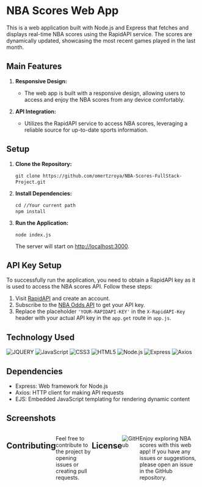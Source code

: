 
# NBA Scores Web App
This is a web application built with Node.js and Express that fetches and displays real-time NBA scores using the RapidAPI service. The scores are dynamically updated, showcasing the most recent games played in the last month.

## Main Features

1. **Responsive Design:**
   - The web app is built with a responsive design, allowing users to access and enjoy the NBA scores from any device comfortably.

2. **API Integration:**
   - Utilizes the RapidAPI service to access NBA scores, leveraging a reliable source for up-to-date sports information.

## Setup

1. **Clone the Repository:**
   ```
   git clone https://github.com/omertzroya/NBA-Scores-FullStack-Project.git
   ```

2. **Install Dependencies:**
   ```
   cd //Your current path 
   npm install
   ```

3. **Run the Application:**
   ```
   node index.js
   ```

   The server will start on [http://localhost:3000](http://localhost:3000).

## API Key Setup

To successfully run the application, you need to obtain a RapidAPI key as it is used to access the NBA scores API. Follow these steps:

1. Visit [RapidAPI](https://rapidapi.com/) and create an account.
2. Subscribe to the [NBA Odds API](https://rapidapi.com/theoddsapi/api/live-sports-odds) to get your API key.
3. Replace the placeholder `'YOUR-RAPIDAPI-KEY'` in the `X-RapidAPI-Key` header with your actual API key in the `app.get` route in `app.js`.

## Technology Used
<div>
  <img src='https://img.shields.io/badge/jQuery-0769AD?style=for-the-badge&logo=jquery&logoColor=white' alt='JQUERY'/>
  <img src='https://img.shields.io/badge/JavaScript-323330?style=for-the-badge&logo=javascript&logoColor=F7DF1E' alt='JavaScript'/>
  <img src='https://img.shields.io/badge/CSS3-1572B6?style=for-the-badge&logo=css3&logoColor=white' alt='CSS3'/>
  <img src='https://img.shields.io/badge/HTML5-E34F26?style=for-the-badge&logo=html5&logoColor=white' alt='HTML5'/>
  <img src='https://img.shields.io/badge/Node.js-43853D?style=for-the-badge&logo=node.js&logoColor=white' alt='Node.js'/>
  <img src='https://img.shields.io/badge/Express-000000?style=for-the-badge&logo=express&logoColor=white' alt='Express'/>
  <img src='https://img.shields.io/badge/Axios-35495E?style=for-the-badge&logo=axios&logoColor=white' alt='Axios'/>
</div>



## Dependencies
- Express: Web framework for Node.js
- Axios: HTTP client for making API requests
- EJS: Embedded JavaScript templating for rendering dynamic content

## Screenshots
<div style="display: flex; justify-content: space-between;">
    <div style="flex: 1; text-align: center;">
        <img src="public/images/Screenshots1.png" width="300" alt="Screenshot 1">
       <img src="public/images/Screenshots2.png" width="300" alt="Screenshot 2">
       
</div>



## Contributing

Feel free to contribute to the project by opening issues or creating pull requests. 

## License

![GitHub](https://img.shields.io/github/license/ItsAlexanderPopov/Simon-game)


---

Enjoy exploring NBA scores with this web app! If you have any issues or suggestions, please open an issue in the GitHub repository.















